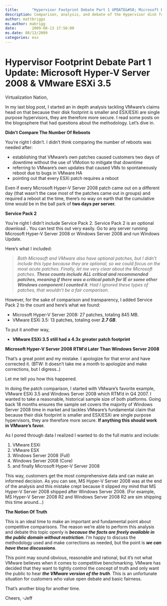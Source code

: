```yaml
---
title:      "Hypervisor Footprint Debate Part 1 UPDATE&#58; Microsoft Hyper-V Server 2008 & VMware ESXi 3.5"
description: Comparison, analysis, and debate of the Hypervisor disk footprint Part 1 Update
author: mattbriggs
ms.author: mabrigg
date:       2009-08-13 17:56:00
ms.date: 08/13/2009
categories: esx
---
```

# Hypervisor Footprint Debate Part 1 Update: Microsoft Hyper-V Server 2008 & VMware ESXi 3.5
Virtualization Nation,

In my last blog post, I started an in depth analysis tackling VMware’s claims head on that because their disk footprint is smaller and ESX/ESXi are single purpose hypervisors, they are therefore more secure. I read some posts on the blogosphere that had questions about the methodology. Let’s dive in.

**Didn’t Compare The Number Of Reboots**

You’re right I didn’t. I didn’t think comparing the number of reboots was needed after:

  * establishing that VMware’s own patches caused customers two days of downtime without the use of VMotion to mitigate that downtime 
  * referring to VMware’s own updates that caused VMs to spontaneously reboot due to bugs in VMware HA 
  * pointing out that every ESXi patch requires a reboot 



Even if every Microsoft Hyper-V Server 2008 patch came out on a different day (that wasn’t the case most of the patches came out in groups) and required a reboot at the time, there’s no way on earth that the cumulative time would be in the ball park of **two days per server.**

**Service Pack 2**

You’re right I didn’t include Service Pack 2. Service Pack 2 is an optional download **.** You can test this out very easily. Go to any server running Microsoft Hyper-V Server 2008 or Windows Server 2008 and run Windows Update.

Here’s what I included:

> _Both Microsoft and VMware also have optional patches, but I didn't include this type because they are optional, so we could focus on the most acute patches. Finally, let me very clear about the Microsoft patches. **These counts include ALL critical and recommended patches, _meaning if there was a critical patch for IE or some other Windows component I counted it_**. Had I ignored these types of patches, that wouldn’t be a fair comparison._

However, for the sake of comparison and transparency, I added Service Pack 2 to the count and here’s what we found:

  * Microsoft Hyper-V Server 2008: 27 patches, totaling 845 MB. 
  * VMware ESXi 3.5: 13 patches, totaling over **_2.7 GB_**.



To put it another way,

  * **__VMware ESXi 3.5 still had a 4.3x greater patch footprint__**



**Microsoft Hyper-V Server 2008 RTM’d Later Than Windows Server 2008**

That’s a great point and my mistake. I apologize for that error and have corrected it. (BTW: It doesn’t take me a month to apologize and make corrections, but I digress..)

Let me tell you how this happened.

In doing the patch comparison, I started with VMware’s favorite example, VMware ESXi 3.5 and Windows Server 2008 which RTM’d in Q4 2007. I wanted to take a reasonable, historical sample size of both platforms. Going back 18 months ensures the sample set covers the majority of Windows Server 2008 time in market and tackles VMware’s fundamental claim that because their disk footprint is smaller and ESX/ESXi are single purpose hypervisors, they are therefore more secure. **If anything this should work in VMware’s favor.**

As I pored through data I realized I wanted to do the full matrix and include:

  1. VMware ESXi 
  2. VMware ESX 
  3. Windows Server 2008 (Full) 
  4. Windows Server 2008 (Core) 
  5. and finally Microsoft Hyper-V Server 2008 



This way, customers get the most comprehensive data and can make an informed decision. As you can see, MS Hyper-V Server 2008 was at the end of the analysis and this mistake crept because it slipped my mind that MS Hyper-V Server 2008 shipped after Windows Server 2008. (For example, MS Hyper-V Server 2008 R2 and Windows Server 2008 R2 are sim shipping this time around…)

**The Notion Of Truth**

This is an ideal time to make an important and fundamental point about competitive comparisons. The reason we’re able to perform this analysis and debate this topic openly is **_because the facts are freely available in the public domain without restriction_**. I’m happy to discuss the methodology used and make corrections as needed, but the point is **_we can have these discussions_**.

This point may sound obvious, reasonable and rational, but it’s not what VMware believes when it comes to competitive benchmarking. VMware has decided that they want to tightly control the concept of truth and only want the public to hear **_the VMware version of the truth_**. This is an unfortunate situation for customers who value open debate and basic fairness.

That’s another blog for another time.

Cheers, -Jeff
